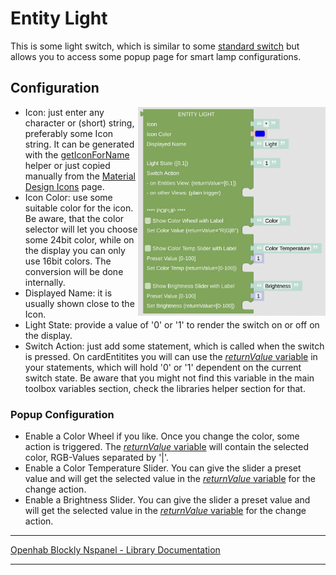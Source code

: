 # Entity Light

This is some light switch, which is similar to some [standard switch](blockLibrary_nspanel_entities_switch.md) but allows you to access some popup page for smart lamp configurations.

## Configuration

[<img src="img/blockLibrary_nspanel_entities_light.png" align="right" width="300">](img/blockLibrary_nspanel_entities_light.png)

- Icon: just enter any character or (short) string, preferably some Icon string. It can be generated with the [getIconForName](blockLibrary_nspanel_helpers_getIconForName.md) helper or just copied manually from the [Material Design Icons](https://docs.nspanel.pky.eu/icon-cheatsheet.html) page.
- Icon Color: use some suitable color for the icon. Be aware, that the color selector will let you choose some 24bit color, while on the display you can only use 16bit colors. The conversion will be done internally.
- Displayed Name: it is usually shown close to the Icon.
- Light State: provide a value of '0' or '1' to render the switch on or off on the display.
- Switch Action: just add some statement, which is called when the switch is pressed. On cardEntitites you will can use the [*returnValue* variable](blockLibrary_nspanel_helpers_returnValue.md) in your statements, which will hold '0' or '1' dependent on the current switch state. Be aware that you might not find this variable in the main toolbox variables section, check the libraries helper section for that.

### Popup Configuration

- Enable a Color Wheel if you like. Once you change the color, some action is triggered. The [*returnValue* variable](blockLibrary_nspanel_helpers_returnValue.md) will contain the selected color, RGB-Values separated by '|'.
- Enable a Color Temperature Slider. You can give the slider a preset value and will get the selected value in the [*returnValue* variable](blockLibrary_nspanel_helpers_returnValue.md) for the change action.
- Enable a Brightness Slider. You can give the slider a preset value and will get the selected value in the [*returnValue* variable](blockLibrary_nspanel_helpers_returnValue.md) for the change action.<br clear="right"/>

---

[Openhab Blockly Nspanel - Library Documentation](README.md)

---
